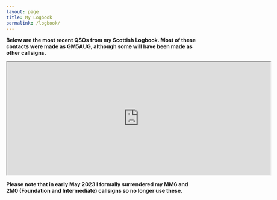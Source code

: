 ```yaml
---
layout: page
title: My Logbook
permalink: /logbook/
---
```

**Below are the most recent QSOs from my Scottish Logbook. Most of these contacts were made as GM5AUG, although some will have been made as other callsigns.**

<p><em><em><span style="font-size:18px"><iframe height="300" src="https://log.topple.scot/index.php/widgets/qsos/gm5aug" width="700"></iframe></span></em></em></p>

**Please note that in early May 2023 I formally surrendered my MM6 and 2M0 (Foundation and Intermediate) callsigns so no longer use these.**

